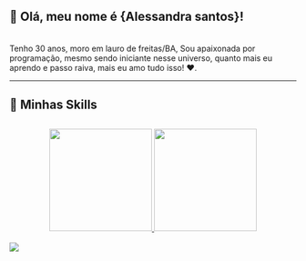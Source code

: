 ## 💜 Olá, meu nome é <strong>{Alessandra santos}!</strong>
<br>
Tenho 30 anos, moro em lauro de freitas/BA, Sou apaixonada por programação, mesmo sendo iniciante nesse  universo, quanto mais eu aprendo e passo raiva, mais eu amo tudo isso!  ❤.

----

## 🚀 Minhas Skills


##

<div align="center">
  <a href="https://github.com/alessandrasantos">
  <img height="180em" src="https://github-readme-stats.vercel.app/api?username=alessandrasantos&show_icons=true&theme=dracula&include_all_commits=true&count_private=true"/>
  <img height="180em" src="https://github-readme-stats.vercel.app/api/top-langs/?username=alessandrasantos&layout=compact&langs_count=7&theme=dracula"/>
</div>
  <div> 
    <div> 
<br>
  <a href = "mailto:alessandrasantos739@gmail.com"><img src="https://img.shields.io/badge/-Gmail-%23333?style=for-the-badge&logo=gmail&logoColor=white" target="_blank"></a>
